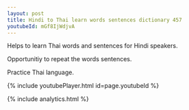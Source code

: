 ```yaml
---
layout: post
title: Hindi to Thai learn words sentences dictionary 457 
youtubeId: mGf8IjWdjvA
---
```

 
 
Helps to learn Thai words and sentences for Hindi speakers.

Opportunitiy to repeat the words sentences. 

Practice Thai language. 
 
{% include youtubePlayer.html id=page.youtubeId %}
 
 
{% include analytics.html %}